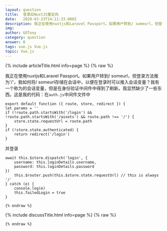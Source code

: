 ```yaml
---
layout: question
title:  登录后NuxtJS重定向
date:   2020-03-23T14:11:33.000Z
description: 我正在使用nuxtjs和Laravel Passport。如果用户转到/ someurl，但登录方法推为'/'，我如何将/ someurl存储在会话中，以...
img: 
author: GOTony
category: question
answer: 0
tags: vue.js Vue.js
topic: Vue.js
---
```

<div class="article-root">
  <div class="article">
    {% include articleTitle.html info=page %}
    {% raw %}
    <div class="article-content"><p><font style="vertical-align: inherit;"><font style="vertical-align: inherit;">我正在使用nuxtjs和Laravel Passport。</font><font style="vertical-align: inherit;">如果用户转到/ someurl，但登录方法推为'/'，我如何将/ someurl存储在会话中，以便在登录时可以推入会话变量？</font><font style="vertical-align: inherit;">我有一个称为的会话变量，但是在身份验证中间件中得到了刷新。</font><font style="vertical-align: inherit;">我显然缺少了一些东西。</font><font style="vertical-align: inherit;">这是我的代码：在</font></font><code>auth.js</code><font style="vertical-align: inherit;"><font style="vertical-align: inherit;">中间件文件中</font></font></p>

<pre><code>export default function ({ route, store, redirect }) {<font></font>
let params = ''<font></font>
if (!route.path.startsWith('/login') &amp;&amp; !route.path.startsWith('/assets') &amp;&amp; route.path !== '/') {<font></font>
    store.state.requestUrl = route.path<font></font>
}<font></font>
if (!store.state.authenticated) {<font></font>
    return redirect('/login')<font></font>
}<font></font>
</code></pre>

<p><font style="vertical-align: inherit;"><font style="vertical-align: inherit;">并登录</font></font></p>

<pre><code>await this.$store.dispatch('login', {<font></font>
    username: this.loginDetails.username,<font></font>
    password: this.loginDetails.password<font></font>
})<font></font>
    this.$router.push(this.$store.state.requestUrl) // this is always '/'<font></font>
} catch (e) {<font></font>
    console.log(e)<font></font>
    this.failedLogin = true<font></font>
}<font></font>
</code></pre></div>
    {% endraw %}
  </div>

  <div class="discuss-wrapper">
    {% include discussTitle.html info=page %}
    {% raw %}
    
    {% endraw %}
  </div>
<div>
